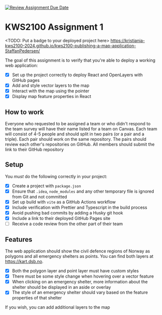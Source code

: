 [![Review Assignment Due Date](https://classroom.github.com/assets/deadline-readme-button-24ddc0f5d75046c5622901739e7c5dd533143b0c8e959d652212380cedb1ea36.svg)](https://classroom.github.com/a/mTyX4mC8)

# KWS2100 Assignment 1

<TODO: Put a badge to your deployed project here>
https://kristiania-kws2100-2024.github.io/kws2100-publishing-a-map-application-StaffanPedersen/

The goal of this assignment is to verify that you're able to deploy a working web application:

- [x] Set up the project correctly to deploy React and OpenLayers with GitHub pages
- [x] Add and style vector layers to the map
- [x] Interact with the map using the pointer
- [x] Display map feature properties in React

## How to work

Everyone who requested to be assigned a team or who didn't respond to the team survey will have their name listed for a team on Canvas. Each team will consist of 4-5 people and should split in two pairs (or a pair and a triple). Each pair should work on the same repository. The pairs should review each other's repositories on GitHub. All members should submit the link to their GitHub repository

## Setup

You _must_ do the following correctly in your project:

- [x] Create a project with `package.json`
- [x] Ensure that `.idea`, `node_modules` and any other temporary file is ignored from Git and not committed
- [x] Set up build with `vite` as a GitHub Actions workflow
- [x] Include verification with Prettier and Typescript in the build process
- [x] Avoid pushing bad commits by adding a Husky git hook
- [x] Include a link to their deployed GitHub Pages site
- [ ] Receive a code review from the other part of their team

## Features

The web application should show the civil defence regions of Norway as polygons and all emergency shelters as points. You can find both layers at https://kart.dsb.no.

- [x] Both the polygon layer and point layer must have custom styles
- [x] There must be some style change when hovering over a vector feature
- [x] When clicking on an emergency shelter, more information about the shelter should be displayed in an aside or overlay
- [x] The style of an emergency shelter should vary based on the feature properties of that shelter

If you wish, you can add additional layers to the map
